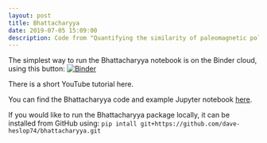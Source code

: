 ```yaml
---
layout: post
title: Bhattacharyya
date: 2019-07-05 15:09:00
description: Code from "Quantifying the similarity of paleomagnetic poles".
---
```

The simplest way to run the Bhattacharyya notebook is on the Binder cloud, using this button: [![Binder](https://mybinder.org/badge_logo.svg)](https://mybinder.org/v2/gh/dave-heslop74/bhattacharyya/master)

There is a short YouTube tutorial here.

You can find the Bhattacharyya code and example Jupyter notebook <a href="https://github.com/dave-heslop74/bhattacharyya" target="blank">here</a>.

If you would like to run the Bhattacharyya package locally, it can be installed from GitHub using:
```pip intall git+https://github.com/dave-heslop74/bhattacharyya.git```


